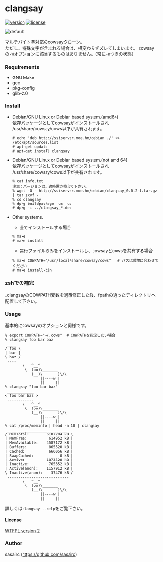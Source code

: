 clangsay
=======
[![version](https://img.shields.io/badge/tag-0.0.4-orange.svg?style=flat)](https://github.com/sasairc/yasuna/releases)
[![license](https://img.shields.io/badge/License-WTFPL2-blue.svg?style=flat)](http://www.wtfpl.net/txt/copying/)	

![default](http://41.media.tumblr.com/d93abecb6fe04a8f6d1c38deba2e963a/tumblr_njt1q0EsZJ1u2jamko1_1280.png)

マルチバイト準対応のcowsayクローン。  
ただし、特殊文字が含まれる場合は、相変わらずズレてしまいます。	
cowsayの`-W`オプションに該当するものはありません。（常に`-n`つきの状態）	
### Requirements
* GNU Make
* gcc
* pkg-config
* glib-2.0	

### Install
* Debian/GNU Linux or Debian based system.(amd64)		
	依存パッケージとしてcowsayがインストールされ	
	/usr/share/cowsay/cows以下が共有されます。
	```shellsession
	# echo 'deb http://ssiserver.moe.hm/debian ./' >> /etc/apt/sources.list	
	# apt-get update	
	# apt-get install clangsay
	```

* Debian/GNU Linux or Debian based system.(not amd 64)	
	依存パッケージとしてcowsayがインストールされ	
	/usr/share/cowsay/cows以下が共有されます。	
	```shellsession
	% cat info.txt
	注意：バージョンは、適時置き換えて下さい。
	% wget -O - http://ssiserver.moe.hm/debian/clangsay_0.0.2-1.tar.gz | tar zxvf -
	% cd clangsay
	% dpkg-buildpackage -uc -us
	# dpkg -i ../clangsay_*.deb
	```

* Other systems.
	* 全てインストールする場合
	```shellsession
	% make
	# make install
	```

	* 実行ファイルのみをインストールし、cowsayとcowsを共有する場合
	```shellsession
	% make COWPATH="/usr/local/share/cowsay/cows"	# パスは環境に合わせてください	
	# make install-bin
	```

### zshでの補完
\_clangsayのCOWPATH変数を適時修正した後、fpathの通ったディレクトリへ配置して下さい。	

### Usage
基本的にcowsayのオプションと同様です。
```shellsession
% export COWPATH="~/.cows"	# COWPATHを指定したい場合
% clangsay foo bar baz
 ____
/ foo \
| bar |
\ baz /
 ----
        \   ^__^
         \  (oo)\_______
            (__)\       )\/\
                ||----w |
                ||     ||
% clangsay "foo bar baz"
 ____________
< foo bar baz >
 ------------
        \   ^__^
         \  (oo)\_______
            (__)\       )\/\
                ||----w |
                ||     ||
% cat /proc/meminfo | head -n 10 | clangsay
 ____________________________
/ MemTotal:        6107204 kB \
| MemFree:          614952 kB |
| MemAvailable:    4587172 kB |
| Buffers:          865520 kB |
| Cached:           666056 kB |
| SwapCached:            0 kB |
| Active:          1873528 kB |
| Inactive:         765352 kB |
| Active(anon):    1157912 kB |
\ Inactive(anon):    37476 kB /
 ----------------------------
        \   ^__^
         \  (oo)\_______
            (__)\       )\/\
                ||----w |
                ||     ||
```
詳しくは`clangsay --help`をご覧下さい。

#### License
[WTFPL version 2](http://www.wtfpl.net/txt/copying/)

### Author
sasairc (https://github.com/sasairc)
